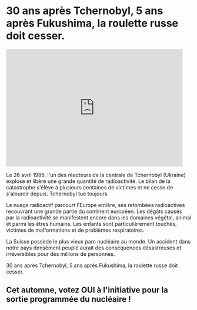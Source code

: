 # 30 ans après Tchernobyl, 5 ans après Fukushima, la roulette russe doit cesser.  

<iframe id="ytplayer" type="text/html" width="480" height="320"
  src="http://www.youtube.com/embed/QeaAn7lmDQQ?autoplay=0&origin=http://sortirdunuclaire.ch"
  frameborder="0"></iframe>

Le 26 avril 1986, l'un des réacteurs de la centrale de Tchernobyl (Ukraine)
explose et libère une grande quantité de radioactivité. Le bilan de la
catastrophe s'élève à plusieurs centaines de victimes et ne cesse de
s'alourdir depuis. Tchernobyl tue toujours.

Le nuage radioactif parcourt l'Europe entière, ses retombées radioactives
recouvrant une grande partie du continent européen.
Les dégâts causés par la radioactivité se manifestent encore dans les
domaines végétal, animal et parmi les êtres humains. Les enfants sont
particulièrement touchés, victimes de malformations et de problèmes
respiratoires.

La Suisse possède le plus vieux parc nucléaire au monde. Un accident dans
notre pays densément peuplé aurait des conséquences désastreuses et
irréversibles pour des millions de personnes.

30 ans après Tchernobyl, 5 ans après Fukushima, la roulette russe doit
cesser.

## Cet automne, votez OUI à l'initiative pour la sortie programmée du nucléaire !
